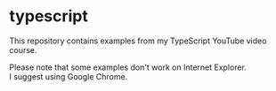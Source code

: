 # typescript
This repository contains examples from my TypeScript YouTube video course.

Please note that some examples don't work on Internet Explorer. <br/>I suggest using Google Chrome.
